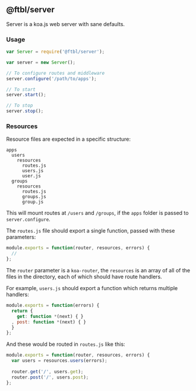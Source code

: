 ## @ftbl/server

Server is a koa.js web server with sane defaults.

### Usage

```javascript
var Server = require('@ftbl/server');

var server = new Server();

// To configure routes and middleware
server.configure('/path/to/apps');

// To start
server.start();

// To stop
server.stop();
```

### Resources

Resource files are expected in a specific structure:

```
apps
  users
    resources
      routes.js
      users.js
      user.js
  groups
    resources
      routes.js
      groups.js
      group.js
```

This will mount routes at `/users` and `/groups`, if the `apps` folder is passed to `server.configure`. 

The `routes.js` file should export a single function, passed with these parameters:

```javascript
module.exports = function(router, resources, errors) {
  //
};
```

The `router` parameter is a `koa-router`, the `resources` is an array of all of the files in the directory, each of which should have route handlers.

For example, `users.js` should export a function which returns multiple handlers:

```javascript
module.exports = function(errors) {
  return {
    get: function *(next) { }
  , post: function *(next) { }
  }
};
```

And these would be routed in `routes.js` like this:

```javascript
module.exports = function(router, resources, errors) {
  var users = resources.users(errors);
  
  router.get('/', users.get);
  router.post('/', users.post);
};
